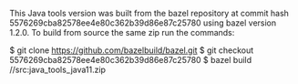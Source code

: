 This Java tools version was built from the bazel repository at commit hash 5576269cba82578ee4e80c362b39d86e87c25780
using bazel version 1.2.0.
To build from source the same zip run the commands:

$ git clone https://github.com/bazelbuild/bazel.git
$ git checkout 5576269cba82578ee4e80c362b39d86e87c25780
$ bazel build //src:java_tools_java11.zip
